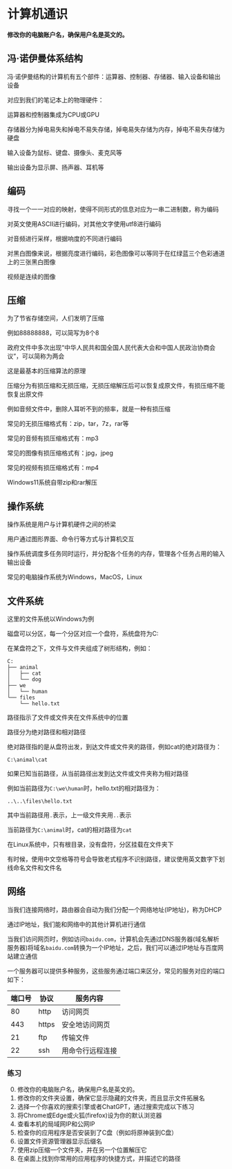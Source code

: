 # 计算机通识

**修改你的电脑账户名，确保用户名是英文的。**

## 冯·诺伊曼体系结构

冯·诺伊曼结构的计算机有五个部件：运算器、控制器、存储器、输入设备和输出设备

对应到我们的笔记本上的物理硬件：

运算器和控制器集成为CPU或GPU

存储器分为掉电易失和掉电不易失存储，掉电易失存储为内存，掉电不易失存储为硬盘

输入设备为鼠标、键盘、摄像头、麦克风等

输出设备为显示屏、扬声器、耳机等

## 编码

寻找一个一一对应的映射，使得不同形式的信息对应为一串二进制数，称为编码

对英文使用ASCII进行编码，对其他文字使用utf8进行编码

对音频进行采样，根据响度的不同进行编码

对黑白图像来说，根据亮度进行编码，彩色图像可以等同于在红绿蓝三个色彩通道上的三张黑白图像

视频是连续的图像

## 压缩

为了节省存储空间，人们发明了压缩

例如88888888，可以简写为8个8

政府文件中多次出现“中华人民共和国全国人民代表大会和中国人民政治协商会议”，可以简称为两会

这是最基本的压缩算法的原理

压缩分为有损压缩和无损压缩，无损压缩解压后可以恢复成原文件，有损压缩不能恢复出原文件

例如音频文件中，删除人耳听不到的频率，就是一种有损压缩

常见的无损压缩格式有：zip，tar，7z，rar等

常见的音频有损压缩格式有：mp3

常见的图像有损压缩格式有：jpg，jpeg

常见的视频有损压缩格式有：mp4

Windows11系统自带zip和rar解压

## 操作系统

操作系统是用户与计算机硬件之间的桥梁

用户通过图形界面、命令行等方式与计算机交互

操作系统调度多任务同时运行，并分配各个任务的内存，管理各个任务占用的输入输出设备

常见的电脑操作系统为Windows，MacOS，Linux

## 文件系统

这里的文件系统以Windows为例

磁盘可以分区，每一个分区对应一个盘符，系统盘符为C:

在某盘符之下，文件与文件夹组成了树形结构，例如：

```
C:
├── animal
│   ├── cat
│   └── dog
├── we
│   └── human
└── files
    └── hello.txt
```

路径指示了文件或文件夹在文件系统中的位置

路径分为绝对路径和相对路径

绝对路径指的是从盘符出发，到达文件或文件夹的路径，例如cat的绝对路径为：

`C:\animal\cat`

如果已知当前路径，从当前路径出发到达文件或文件夹称为相对路径

例如当前路径为`C:\we\human`时，hello.txt的相对路径为：

`..\..\files\hello.txt`

其中当前路径用`.`表示，上一级文件夹用`..`表示

当前路径为`C:\animal`时，cat的相对路径为`cat`

在Linux系统中，只有根目录，没有盘符，分区挂载在文件夹下

有时候，使用中文空格等符号会导致老式程序不识别路径，建议使用英文数字下划线命名文件和文件名

## 网络

当我们连接网络时，路由器会自动为我们分配一个网络地址(IP地址)，称为DHCP

通过IP地址，我们能和网络中的其他计算机进行通信

当我们访问网页时，例如访问`baidu.com`，计算机会先通过DNS服务器(域名解析服务器)将域名`baidu.com`转换为一个IP地址，之后，我们可以通过IP地址与百度网站建立通信

一个服务器可以提供多种服务，这些服务通过端口来区分，常见的服务对应的端口如下：

| 端口号 | 协议  | 服务内容         |
| ------ | ----- | ---------------- |
| 80     | http  | 访问网页         |
| 443    | https | 安全地访问网页   |
| 21     | ftp   | 传输文件         |
| 22     | ssh   | 用命令行远程连接 |

### 练习

0. 修改你的电脑账户名，确保用户名是英文的。
1. 修改你的文件夹设置，确保它显示隐藏的文件夹，而且显示文件拓展名
2. 选择一个你喜欢的搜索引擎或者ChatGPT，通过搜索完成以下练习
3. 将Chrome或Edge或火狐(firefox)设为你的默认浏览器
4. 查看本机的局域网IP和公网IP
5. 检查你的应用程序是否安装到了C盘（例如将原神装到C盘）
6. 设置文件资源管理器显示后缀名
7. 使用zip压缩一个文件夹，并在另一个位置解压它
8. 在桌面上找到你常用的应用程序的快捷方式，并描述它的路径
